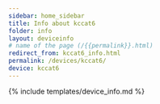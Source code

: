 ```yaml
---
sidebar: home_sidebar
title: Info about kccat6
folder: info
layout: deviceinfo
# name of the page (/{{permalink}}.html)
redirect_from: kccat6_info.html
permalink: /devices/kccat6/
device: kccat6
---
```

{% include templates/device_info.md %}
